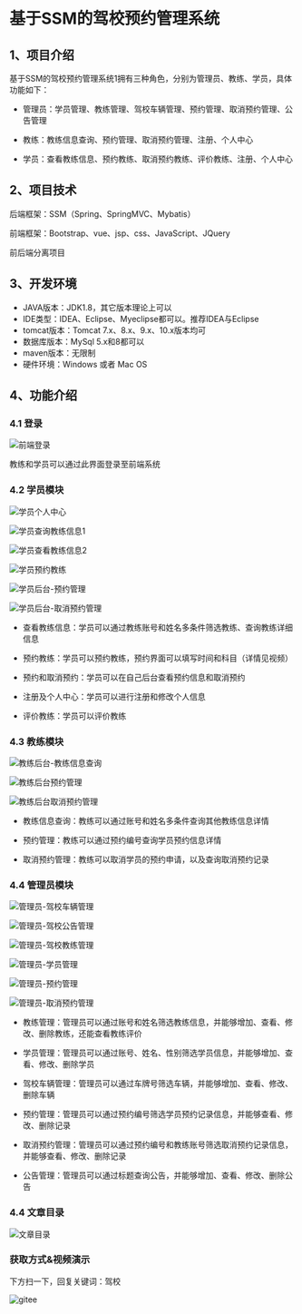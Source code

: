 # 基于SSM的驾校预约管理系统



## 1、项目介绍

基于SSM的驾校预约管理系统1拥有三种角色，分别为管理员、教练、学员，具体功能如下：

- 管理员：学员管理、教练管理、驾校车辆管理、预约管理、取消预约管理、公告管理

- 教练：教练信息查询、预约管理、取消预约管理、注册、个人中心

- 学员：查看教练信息、预约教练、取消预约教练、评价教练、注册、个人中心



## 2、项目技术

后端框架：SSM（Spring、SpringMVC、Mybatis）

前端框架：Bootstrap、vue、jsp、css、JavaScript、JQuery

前后端分离项目

## 3、开发环境

- JAVA版本：JDK1.8，其它版本理论上可以
- IDE类型：IDEA、Eclipse、Myeclipse都可以。推荐IDEA与Eclipse
- tomcat版本：Tomcat 7.x、8.x、9.x、10.x版本均可
- 数据库版本：MySql 5.x和8都可以
- maven版本：无限制
- 硬件环境：Windows 或者 Mac OS


## 4、功能介绍

### 4.1 登录

![前端登录](https://project-images-1256969109.cos.ap-chongqing.myqcloud.com/Typora-Images/20220514223433.jpg)

教练和学员可以通过此界面登录至前端系统

### 4.2 学员模块

![学员个人中心](https://project-images-1256969109.cos.ap-chongqing.myqcloud.com/Typora-Images/20220514223517.jpg)

![学员查询教练信息1](https://project-images-1256969109.cos.ap-chongqing.myqcloud.com/Typora-Images/20220514223523.jpg)

![学员查看教练信息2](https://project-images-1256969109.cos.ap-chongqing.myqcloud.com/Typora-Images/20220514223529.jpg)

![学员预约教练](https://project-images-1256969109.cos.ap-chongqing.myqcloud.com/Typora-Images/20220514223536.jpg)

![学员后台-预约管理](https://project-images-1256969109.cos.ap-chongqing.myqcloud.com/Typora-Images/20220514223541.jpg)

![学员后台-取消预约管理](https://project-images-1256969109.cos.ap-chongqing.myqcloud.com/Typora-Images/20220514223546.jpg)

- 查看教练信息：学员可以通过教练账号和姓名多条件筛选教练、查询教练详细信息

- 预约教练：学员可以预约教练，预约界面可以填写时间和科目（详情见视频）

- 预约和取消预约：学员可以在自己后台查看预约信息和取消预约

- 注册及个人中心：学员可以进行注册和修改个人信息

- 评价教练：学员可以评价教练


### 4.3 教练模块

![教练后台-教练信息查询](https://project-images-1256969109.cos.ap-chongqing.myqcloud.com/Typora-Images/20220514223853.jpg)

![教练后台预约管理](https://project-images-1256969109.cos.ap-chongqing.myqcloud.com/Typora-Images/20220514223855.jpg)

![教练后台取消预约管理](https://project-images-1256969109.cos.ap-chongqing.myqcloud.com/Typora-Images/20220514223858.jpg)

- 教练信息查询：教练可以通过账号和姓名多条件查询其他教练信息详情

- 预约管理：教练可以通过预约编号查询学员预约信息详情

- 取消预约管理：教练可以取消学员的预约申请，以及查询取消预约记录


### 4.4 管理员模块

![管理员-驾校车辆管理](https://project-images-1256969109.cos.ap-chongqing.myqcloud.com/Typora-Images/20220514224054.jpg)

![管理员-驾校公告管理](https://project-images-1256969109.cos.ap-chongqing.myqcloud.com/Typora-Images/20220514224058.jpg)

![管理员-驾校教练管理](https://project-images-1256969109.cos.ap-chongqing.myqcloud.com/Typora-Images/20220514224100.jpg)

![管理员-学员管理](https://project-images-1256969109.cos.ap-chongqing.myqcloud.com/Typora-Images/20220514224103.jpg)

![管理员-预约管理](https://project-images-1256969109.cos.ap-chongqing.myqcloud.com/Typora-Images/20220514224108.jpg)

![管理员-取消预约管理](https://project-images-1256969109.cos.ap-chongqing.myqcloud.com/Typora-Images/20220514224111.jpg)

- 教练管理：管理员可以通过账号和姓名筛选教练信息，并能够增加、查看、修改、删除教练，还能查看教练评价

- 学员管理：管理员可以通过账号、姓名、性别筛选学员信息，并能够增加、查看、修改、删除学员

- 驾校车辆管理：管理员可以通过车牌号筛选车辆，并能够增加、查看、修改、删除车辆

- 预约管理：管理员可以通过预约编号筛选学员预约记录信息，并能够查看、修改、删除记录

- 取消预约管理：管理员可以通过预约编号和教练账号筛选取消预约记录信息，并能够查看、修改、删除记录

- 公告管理：管理员可以通过标题查询公告，并能够增加、查看、修改、删除公告


### 4.4 文章目录

![文章目录](https://project-images-1256969109.cos.ap-chongqing.myqcloud.com/Typora-Images/20220514224647.jpg)

### 获取方式&视频演示

下方扫一下，回复关键词：驾校

![gitee](https://project-images-1256969109.cos.ap-chongqing.myqcloud.com/Typora-Images/202309291447341.png)
